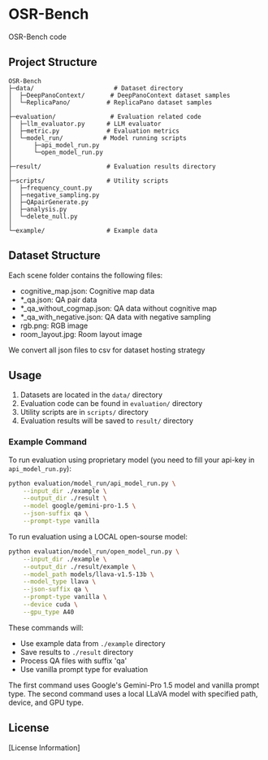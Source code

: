 # OSR-Bench

OSR-Bench code

## Project Structure

```
OSR-Bench
├─data/                      # Dataset directory
│  ├─DeepPanoContext/       # DeepPanoContext dataset samples
│  └─ReplicaPano/          # ReplicaPano dataset samples
│
├─evaluation/               # Evaluation related code
│  ├─llm_evaluator.py      # LLM evaluator
│  ├─metric.py             # Evaluation metrics
│  └─model_run/           # Model running scripts
│      ├─api_model_run.py 
│      └─open_model_run.py
│
├─result/                  # Evaluation results directory
│
├─scripts/                 # Utility scripts
│  ├─frequency_count.py   
│  ├─negative_sampling.py  
│  ├─QApairGenerate.py    
│  ├─analysis.py          
│  └─delete_null.py       
│
└─example/                 # Example data
```

## Dataset Structure

Each scene folder contains the following files:
- cognitive_map.json: Cognitive map data
- *_qa.json: QA pair data
- *_qa_without_cogmap.json: QA data without cognitive map
- *_qa_with_negative.json: QA data with negative sampling
- rgb.png: RGB image
- room_layout.jpg: Room layout image

We convert all json files to csv for dataset hosting strategy

## Usage

1. Datasets are located in the `data/` directory
2. Evaluation code can be found in `evaluation/` directory
3. Utility scripts are in `scripts/` directory
4. Evaluation results will be saved to `result/` directory

### Example Command

To run evaluation using proprietary model (you need to fill your api-key in `api_model_run.py`):
```bash
python evaluation/model_run/api_model_run.py \
    --input_dir ./example \
    --output_dir ./result \
    --model google/gemini-pro-1.5 \
    --json-suffix qa \
    --prompt-type vanilla
```

To run evaluation using a LOCAL open-sourse model:
```bash
python evaluation/model_run/open_model_run.py \
    --input_dir ./example \
    --output_dir ./result/example \
    --model_path models/llava-v1.5-13b \
    --model_type llava \
    --json-suffix qa \
    --prompt-type vanilla \
    --device cuda \
    --gpu_type A40
```

These commands will:
- Use example data from `./example` directory
- Save results to `./result` directory
- Process QA files with suffix 'qa'
- Use vanilla prompt type for evaluation

The first command uses Google's Gemini-Pro 1.5 model and vanilla prompt type.
The second command uses a local LLaVA model with specified path, device, and GPU type.

## License

[License Information]
